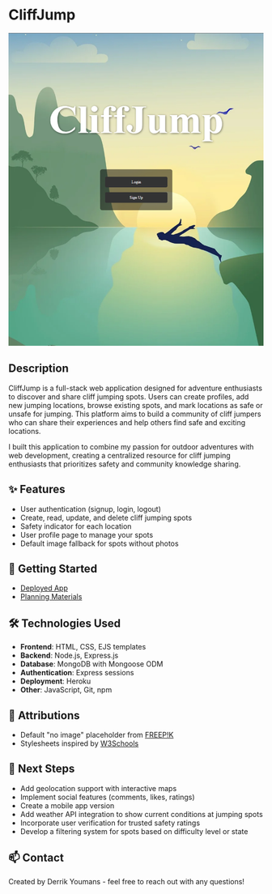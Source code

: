 # CliffJump

![CliffJump](public/images/screenshot.png)

## Description
CliffJump is a full-stack web application designed for adventure enthusiasts to discover and share cliff jumping spots. Users can create profiles, add new jumping locations, browse existing spots, and mark locations as safe or unsafe for jumping. This platform aims to build a community of cliff jumpers who can share their experiences and help others find safe and exciting locations.

I built this application to combine my passion for outdoor adventures with web development, creating a centralized resource for cliff jumping enthusiasts that prioritizes safety and community knowledge sharing.

## ✨ Features
- User authentication (signup, login, logout)
- Create, read, update, and delete cliff jumping spots
- Safety indicator for each location
- User profile page to manage your spots
- Default image fallback for spots without photos

## 🚀 Getting Started
- [Deployed App](https://cliffjump-location-app-dc679bf30212.herokuapp.com/)
- [Planning Materials](https://trello.com/b/lH952rST/project-2) 

## 🛠️ Technologies Used
- **Frontend**: HTML, CSS, EJS templates
- **Backend**: Node.js, Express.js
- **Database**: MongoDB with Mongoose ODM
- **Authentication**: Express sessions
- **Deployment**: Heroku
- **Other**: JavaScript, Git, npm

## 🙏 Attributions
- Default "no image" placeholder from [FREEP!K](https://www.freepik.com/)
- Stylesheets inspired by [W3Schools](https://www.w3schools.com/css/css_form.asp)

## 🔮 Next Steps
- Add geolocation support with interactive maps
- Implement social features (comments, likes, ratings)
- Create a mobile app version 
- Add weather API integration to show current conditions at jumping spots
- Incorporate user verification for trusted safety ratings
- Develop a filtering system for spots based on difficulty level or state

## 📫 Contact
Created by Derrik Youmans - feel free to reach out with any questions!

